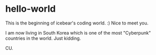 # hello-world
This is the beginning of icebear's coding world. :)
Nice to meet you.

I am now living in South Korea which is one of the most "Cyberpunk" countries in the world.
Just kidding.

CU.
